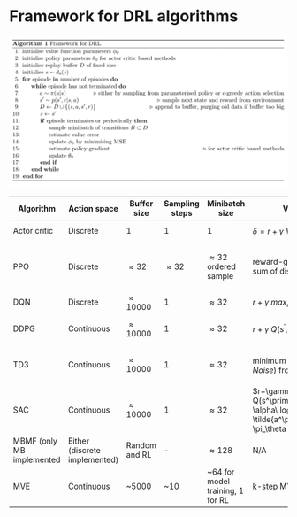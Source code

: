 # Framework for DRL algorithms

![pseudo_code](pseudo_code.png)

| Algorithm | Action space | Buffer size | Sampling steps | Minibatch size |  Value target | Policy gradient | Action selection | Additions |
| --- | --- | --- | --- | --- | --- | --- | --- | --- |
| Actor critic | Discrete | 1 | 1 | 1 | $\delta=r+\gamma\ V(s^\prime)$ | $A(s,a) \nabla\ log(\pi)$ where $A(s,a) \approx \delta$ | Policy net softmax | - |
| PPO | Discrete | $\approx 32$ | $\approx 32$ | $\approx 32$ ordered sample | reward-go-to $R$ (cumulative sum of discounted rewards) | $A(s,a) \frac{\pi}{\pi_{t-1}}$ where $A(s,a) \approx$ cumulative sum of TD error  | Policy net softmax | Policy ratio is clipped |  
| DQN | Discrete | $\approx 10000$ | 1 | $\approx 32$ | $r+\gamma\ max_a(Q(s^\prime,A))$ | - | $\epsilon$-greedy | Target Q-net (hard updates) |
| DDPG | Continuous | $\approx 10000$ | 1 | $\approx 32$ | $r+\gamma\ Q(s^\prime,\mu(s^\prime))$ | $Q(s,\mu(s))$ | $\mu(s) + Noise$ | Target Q-net and policy net (soft updates) |
| TD3 | Continuous | $\approx 10000$ | 1 | $\approx 32$ | minimum $r+\gamma\ Q(s^\prime,\mu(s^\prime)+Noise)$ from 2 nets | $Q(s,\mu(s))$ | $\mu(s) + Noise$ | Target Q-net and policy net (soft updates, policy update is delayed) |
| SAC | Continuous | $\approx 10000$ | 1 | $\approx 32$ | $r+\gamma\ (min \ Q(s^\prime,\tilde{a^\prime})-\alpha\ log\ \pi_\theta) \ \tilde{a^\prime} \sim \pi_\theta $  | $ min \ Q(s,\tilde{a_\theta}(s))-\alpha\ log\ \pi_\theta $ | Sample from squashed Gaussian policy |Target Q-net (soft updates), reparameterisation trick used for action selection |
| MBMF (only MB implemented | Either (discrete implemented) | Random and RL | - | $\approx 128$ | N/A | N/A | MPC rollouts | Dynamics model learned | 
| MVE | Continuous | ~5000 | ~10 | ~64 for model training, 1 for RL | k-step MVE | DDPG actor updates | actor + noise | Dynamics models and actor critic |
